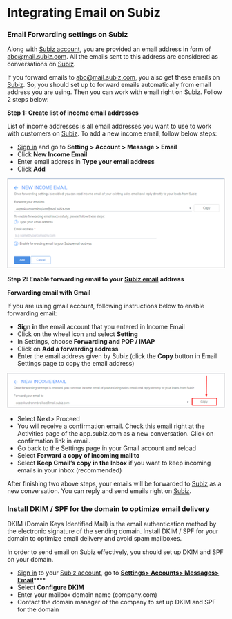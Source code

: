 # Integrating Email on Subiz

### Email Forwarding settings on Subiz

Along with [Subiz account](https://app.subiz.com), you are provided an email address in form of abc@mail.subiz.com. All the emails sent to this address are considered as conversations on [Subiz](https://subiz.com/en).

If you forward emails to abc@mail.subiz.com, you also get these emails on [Subiz](https://subiz.com/en). So, you should set up to forward emails automatically from email address you are using. Then you can work with email right on Subiz. Follow 2 steps below:

**Step 1: Create list of income email addresses**

List of income addresses is all email addresses you want to use to work with customers on [Subiz](https://subiz.com/en). To add a new income email, follow below steps:

* ​[Sign in](http://app.subiz.com/login) and go to **Setting &gt; Account &gt; Message &gt; Email**
* Click **New Income Email**
* Enter email address in **Type your email address**
* Click **Add**

![Add a new income email](../../.gitbook/assets/income-email.png)

**Step 2: Enable forwarding email to your** [**Subiz email**](https://subiz.com/email.html) **address**

**Forwarding email with Gmail**

If you are using gmail account, following instructions below to enable forwarding email:

* **Sign in** the email account that you entered in Income Email
* Click on the wheel icon and select **Setting**
* In Settings, choose **Forwarding and POP / IMAP**
* Click on **Add a forwarding address**
* Enter the email address given by Subiz \(click the **Copy** button in Email Settings page to copy the email address\)

![Copy email address](../../.gitbook/assets/copy-income-email.png)

* Select Next&gt; Proceed
* You will receive a confirmation email. Check this email right at the Activities page of the app.subiz.com as a new conversation. Click on confirmation link in email.
* Go back to the Settings page in your Gmail account and reload
* Select **Forward a copy of incoming mail to**
* Select **Keep Gmail’s copy in the Inbox** if you want to keep incoming emails in your inbox \(recommended\)

After finishing two above steps, your emails will be forwarded to [Subiz](https://subiz.com/en) as a new conversation. You can reply and send emails right on [Subiz](https://subiz.com/en).

### Install DKIM / SPF for the domain to optimize email delivery

DKIM \(Domain Keys Identified Mail\) is the email authentication method by the electronic signature of the sending domain. Install DKIM / SPF for your domain to optimize email delivery and avoid spam mailboxes.

In order to send email on Subiz effectively, you should set up DKIM and SPF on your domain.

* [Sign in](https://app.subiz.com/login?redirect=%2Factivities%2F) to your [Subiz account](https://app.subiz.com), go to [**Settings&gt; Accounts&gt; Messages&gt; Email**](https://app.subiz.com/settings/email)\*\*\*\*
* Select **Configure DKIM**
* Enter your mailbox domain name \(company.com\)
* Contact the domain manager of the company to set up DKIM and SPF for the domain

